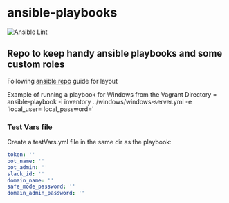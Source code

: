 # ansible-playbooks

![Ansible Lint](https://github.com/MatthewJDavis/ansible-playbooks/workflows/Ansible%20Lint/badge.svg?branch=master)

## Repo to keep handy ansible playbooks and some custom roles
Following [ansible repo] guide for layout

Example of running a playbook for Windows from the Vagrant Directory = ansible-playbook -i inventory ../windows/windows-server.yml -e 'local_user= local_password='

### Test Vars file

Create a testVars.yml file in the same dir as the playbook:

```yaml
token: ''
bot_name: ''
bot_admin: ''
slack_id: ''
domain_name: ''
safe_mode_password: ''
domain_admin_password: ''
```

[ansible repo]: https://docs.ansible.com/ansible/latest/user_guide/playbooks_best_practices.html
